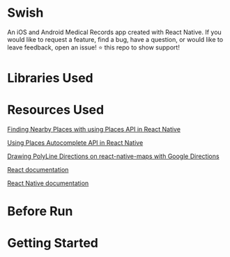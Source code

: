 <!-- <p align="center">
  <img src="./assets/images/logo.jpg" />
</p> -->

# Swish 
An iOS and Android Medical Records app created with React Native. If you would like to request a feature, find a bug, have a question, or would like to leave feedback, open an issue! ⭐️ this repo to show support!

# Libraries Used
<!-- [React Native](https://github.com/facebook/react-native)

[React Navigation](https://reactnavigation.org/)

[Redux](https://redux.js.org/)

[React Redux](https://github.com/reduxjs/react-redux)

[Redux Promise](https://github.com/capaj/react-promise)

[Axios](https://github.com/qiangmao/axios)

[Moment](https://momentjs.com/)

[React-Native-webview](https://github.com/react-native-community/react-native-webview)

[React-Native-vector-icons](https://github.com/oblador/react-native-vector-icons)

[React-Native-video](https://github.com/react-native-community/react-native-video)

[React-Native-render-html](https://github.com/archriss/react-native-render-html)

[Firebase (email auth and real-time database)](https://firebase.google.com/) -->

# Resources Used
[Finding Nearby Places with using Places API in React Native](https://dev.to/therealyusa/finding-nearby-places-with-using-places-api-in-react-native-4ckj)

[Using Places Autocomplete API in React Native](https://www.youtube.com/watch?time_continue=484&v=stz3IOCwLKs&feature=emb_logo)

[Drawing PolyLine Directions on react-native-maps with Google Directions](https://www.youtube.com/watch?v=LKnz4gmesZk&feature=youtu.be)

[React documentation](https://reactjs.org/)

[React Native documentation](https://reactnative.dev/)

# Before Run
<!-- * Create a firebase project
* In Authentication enable auth with email/password
* Create a Realtime Database
* Import json file from assets/
* In app/utils/misc, create the following pairs (key/value):

```
export const FIREBASEURL = YOUR_DATABASE_URL;
export const APIKEY = YOUR_API_KEY;
``` -->

# Getting Started
<!-- 1. Fork (optional) and clone repo
```
 git clone https://github.com/soufianeodf/react-native-NBA.git 

 cd react-native-NBA
```
2. Install dependencies
```
npm install
```
3. Run
```
react-native run-android

react-native run-ios
``` -->
